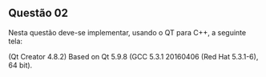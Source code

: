 ## Questão 02
Nesta questão deve-se implementar, usando o QT para C++, a seguinte tela:



(Qt Creator 4.8.2) Based on Qt 5.9.8 (GCC 5.3.1 20160406 (Red Hat 5.3.1-6), 64 bit).